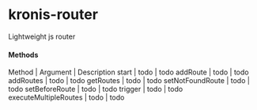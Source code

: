 # kronis-router
Lightweight js router

#### Methods
Method | Argument | Description
start | todo | todo
addRoute | todo | todo
addRoutes | todo | todo
getRoutes | todo | todo
setNotFoundRoute | todo | todo
setBeforeRoute | todo | todo
trigger | todo | todo
executeMultipleRoutes | todo | todo
